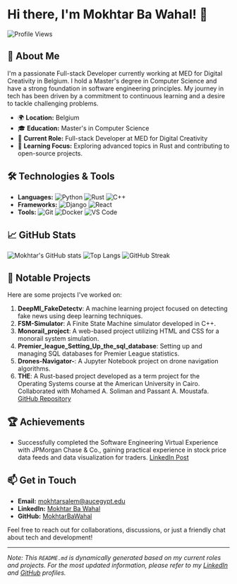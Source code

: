 # Hi there, I'm Mokhtar Ba Wahal! 👋

![Profile Views](https://komarev.com/ghpvc/?username=MokhtarBaWahal&color=blue)

## 🚀 About Me

I'm a passionate Full-stack Developer currently working at MED for Digital Creativity in Belgium. I hold a Master's degree in Computer Science and have a strong foundation in software engineering principles. My journey in tech has been driven by a commitment to continuous learning and a desire to tackle challenging problems.

- 🌍 **Location:** Belgium
- 🎓 **Education:** Master's in Computer Science
- 💼 **Current Role:** Full-stack Developer at MED for Digital Creativity
- 🌱 **Learning Focus:** Exploring advanced topics in Rust and contributing to open-source projects.

## 🛠️ Technologies & Tools

- **Languages:** ![Python](https://img.shields.io/badge/Python-3776AB?style=for-the-badge&logo=python&logoColor=white) ![Rust](https://img.shields.io/badge/Rust-000000?style=for-the-badge&logo=rust&logoColor=white) ![C++](https://img.shields.io/badge/C++-00599C?style=for-the-badge&logo=cplusplus&logoColor=white)
- **Frameworks:** ![Django](https://img.shields.io/badge/Django-092E20?style=for-the-badge&logo=django&logoColor=white) ![React](https://img.shields.io/badge/React-61DAFB?style=for-the-badge&logo=react&logoColor=white)
- **Tools:** ![Git](https://img.shields.io/badge/Git-F05032?style=for-the-badge&logo=git&logoColor=white) ![Docker](https://img.shields.io/badge/Docker-2496ED?style=for-the-badge&logo=docker&logoColor=white) ![VS Code](https://img.shields.io/badge/VS%20Code-007ACC?style=for-the-badge&logo=visual-studio-code&logoColor=white)

## 📈 GitHub Stats

![Mokhtar's GitHub stats](https://github-readme-stats.vercel.app/api?username=MokhtarBaWahal&show_icons=true&theme=tokyonight)
![Top Langs](https://github-readme-stats.vercel.app/api/top-langs/?username=MokhtarBaWahal&layout=compact&theme=tokyonight)
![GitHub Streak](https://github-readme-streak-stats.herokuapp.com/?user=MokhtarBaWahal&theme=tokyonight)

## 🔧 Notable Projects

Here are some projects I've worked on:

1. **DeepMl_FakeDetectv**: A machine learning project focused on detecting fake news using deep learning techniques.
2. **FSM-Simulator**: A Finite State Machine simulator developed in C++.
3. **Monorail_project**: A web-based project utilizing HTML and CSS for a monorail system simulation.
4. **Premier_league_Setting_Up_the_sql_database**: Setting up and managing SQL databases for Premier League statistics.
5. **Drones-Navigator-**: A Jupyter Notebook project on drone navigation algorithms.
6. **THE**: A Rust-based project developed as a term project for the Operating Systems course at the American University in Cairo. Collaborated with Mohamed A. Soliman and Passant A. Moustafa. [GitHub Repository](https://github.com/MokhtarBaWahal/THE)

## 🏆 Achievements

- Successfully completed the Software Engineering Virtual Experience with JPMorgan Chase & Co., gaining practical experience in stock price data feeds and data visualization for traders. [LinkedIn Post](https://www.linkedin.com/posts/mokhtar-ba-wahal-3b55281a1_software-engineering-virtual-experience-activity-7096998040141504512-FAS-)

## 📫 Get in Touch

- **Email:** mokhtarsalem@aucegypt.edu
- **LinkedIn:** [Mokhtar Ba Wahal](https://www.linkedin.com/in/mokhtar-ba-wahal-3b55281a1)
- **GitHub:** [MokhtarBaWahal](https://github.com/MokhtarBaWahal)

Feel free to reach out for collaborations, discussions, or just a friendly chat about tech and development!

---

*Note: This `README.md` is dynamically generated based on my current roles and projects. For the most updated information, please refer to my [LinkedIn](https://www.linkedin.com/in/mokhtar-ba-wahal-3b55281a1) and [GitHub](https://github.com/MokhtarBaWahal) profiles.*
